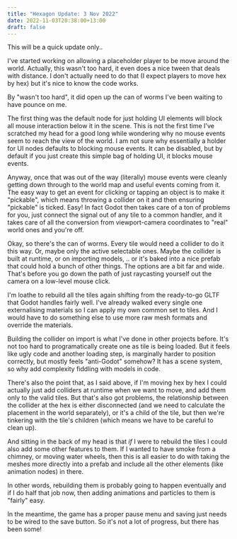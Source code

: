 ```yaml
---
title: "Hexagon Update: 3 Nov 2022"
date: 2022-11-03T20:38:00+13:00
draft: false
---
```


This will be a quick update only..

I've started working on allowing a placeholder player to be move around
the world. Actually, this wasn't too hard, it even does a nice tween that
deals with distance. I don't actually need to do that (I expect players
to move hex by hex) but it's nice to know the code works.

By "wasn't too hard", it did open up the can of worms I've been waiting
to have pounce on me.

The first thing was the default node for just holding UI elements
will block all mouse interaction below it in the scene. This is not the 
first time I've scratched my head for a good long while wondering why no
mouse events seem to reach the view of the world. I am not sure why 
essentially a holder for UI nodes defaults to blocking mouse events.
It can be disabled, but by default if you just create this simple 
bag of holding UI, it blocks mouse events.

Anyway, once that was out of the way (literally) mouse events were cleanly
getting down through to the world map and useful events coming from it.
The easy way to get an event for clicking or tapping an object is to 
make it "pickable", which means throwing a collider on it and then 
ensuring "pickable" is ticked. Easy! In fact Godot then takes care of a
ton of problems for you, just connect the signal out of any tile to a
common handler, and it takes care of all the conversion from 
viewport-camera coordinates to "real" world ones and you're off.

Okay, so there's the can of worms. Every tile would need a collider to do
it this way. Or, maybe only the active selectable ones. Maybe the 
collider is built at runtime, or on importing models, .. or it's baked
into a nice prefab that could hold a bunch of other things. The options are
a bit far and wide. That's before you go down the path of just raycasting
yourself out the camera on a low-level mouse click. 

I'm loathe to rebuild all the tiles again shifting from the ready-to-go 
GLTF that Godot handles fairly well. I've already walked every single one
externalising materials so I can apply my own common set to tiles. And
I would have to do something else to use more raw mesh formats and 
override the materials.

Building the collider on import is what I've done in other projects before.
It's not too hard to programatically create one as tile is being loaded.
But it feels like ugly code and another loading step, is marginally harder
to position correctly, but mostly feels "anti-Godot" somehow? It has a 
scene system, so why add complexity fiddling with models in code.

There's also the point that, as I said above, if I'm moving hex by hex
I could actually just add colliders at runtime when we want to move, and
add them only to the valid tiles. But that's also got problems, the 
relationship between the collider at the hex is either disconnected (and
we need to calculate the placement in the world separately), or it's a
child of the tile, but then we're tinkering with the tile's children 
(which means we have to be careful to clean up).

And sitting in the back of my head is that *if* I were to rebuild the 
tiles I could also add some other features to them. If I wanted to have
smoke from a chimney, or moving water wheels, then this is all easier
to do with taking the meshes more directly into a prefab and include all
the other elements (like animation nodes) in there.

In other words, rebuilding them is probably going to happen eventually
and if I do half that job now, then adding animations and particles to
them is "fairly" easy.

In the meantime, the game has a proper pause menu and saving just needs
to be wired to the save button. So it's not a lot of progress, but there
has been some!

